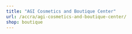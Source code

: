 ```yaml
---
title: "AGI Cosmetics and Boutique Center"
url: /accra/agi-cosmetics-and-boutique-center/
shop: boutique
---
```

